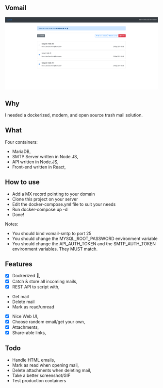 ## Vomail

![alt text](./.github/mailbox.png)

## Why

I needed a dockerized, modern, and open source trash mail solution.

## What

Four containers:

- MariaDB,
- SMTP Server written in Node.JS,
- API written in Node.JS,
- Front-end written in React,

## How to use

- Add a MX record pointing to your domain
- Clone this project on your server
- Edit the docker-compose.yml file to suit your needs
- Run docker-compose up -d
- Done!

Notes:

- You should bind vomail-smtp to port 25
- You should change the MYSQL_ROOT_PASSWORD environment variable
- You should change the API_AUTH_TOKEN and the SMTP_AUTH_TOKEN environment variables. They MUST match.

## Features

- [x] Dockerized :whale:,
- [x] Catch & store all incoming mails,
- [x] REST API to script with,
- Get mail
- Delete mail
- Mark as read/unread
- [x] Nice Web UI,
- [x] Choose random email/get your own,
- [x] Attachments,
- [x] Share-able links,

## Todo

- Handle HTML emails,
- Mark as read when opening mail,
- Delete attachments when deleting mail,
- Take a better screenshot/GIF
- Test production containers
